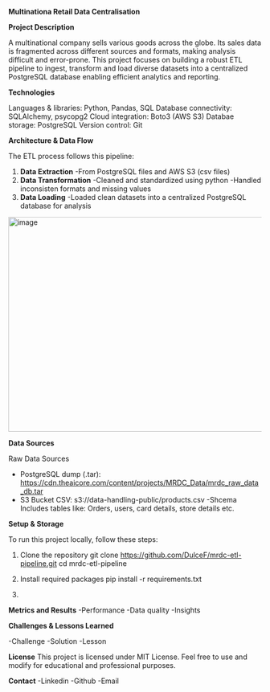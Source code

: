 **Multinationa Retail Data Centralisation**

**Project Description**

A multinational company sells various goods across the globe. Its sales data is fragmented across different sources and formats, making analysis difficult and error-prone. This project focuses on building a robust ETL pipeline to ingest, transform and load diverse datasets into a centralized PostgreSQL database enabling efficient analytics and reporting.

**Technologies**

Languages & libraries: Python, Pandas, SQL
Database connectivity: SQLAlchemy, psycopg2
Cloud integration: Boto3 (AWS S3)
Databae storage: PostgreSQL
Version control: Git

**Architecture & Data Flow**

The ETL process follows this pipeline:

1. **Data Extraction**
   -From PostgreSQL files and AWS S3 (csv files)
2. **Data Transformation**
   -Cleaned and standardized using python 
   -Handled inconsisten formats and missing values
3. **Data Loading**
   -Loaded clean datasets into a centralized PostgreSQL database for analysis

<img width="785" height="428" alt="image" src="https://github.com/user-attachments/assets/6149628b-6284-4e60-b699-d3ebe2356067" />

**Data Sources**

Raw Data Sources
  - PostgreSQL dump (.tar): https://cdn.theaicore.com/content/projects/MRDC_Data/mrdc_raw_data_db.tar
  - S3 Bucket CSV: s3://data-handling-public/products.csv
-Shcema
Includes tables like: Orders, users, card details, store details etc.

**Setup & Storage**

To run this project locally, follow these steps:

1. Clone the repository
git clone https://github.com/DulceF/mrdc-etl-pipeline.git
cd mrdc-etl-pipeline

2. Install required packages
   pip install -r requirements.txt

3. 

**Metrics and Results**
-Performance
-Data quality
-Insights

**Challenges & Lessons Learned**

-Challenge
-Solution
-Lesson

**License**
This project is licensed under MIT License. 
Feel free to use and modify for educational and professional purposes.

**Contact**
-Linkedin
-Github
-Email



